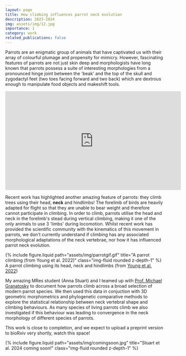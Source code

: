 ```yaml
---
layout: page
title: How climbing influences parrot neck evolution
description: 2023-2024
img: assets/img/12.jpg
importance: 1
category: work
related_publications: false
---
```


<p>Parrots are an enigmatic group of animals that have captivated us with their array of colourful plumage and propensity for mimicry. However, fascinating features of parrots are not just skin deep and morphologists have long known that parrots possess a suite of interesting morphologies from a pronounced hinge joint between the 'beak' and the top of the skull and zygodactyl feet (two toes facing forward and two back) which are dextrous enough to manipulate food objects and makeshift tools.</p>

<iframe width="560" height="315" src="https://www.youtube.com/embed/8GpvWASt3hY?si=s2Wp1kCF3kFwwwrR" title="YouTube video player" frameborder="0" allow="accelerometer; autoplay; clipboard-write; encrypted-media; gyroscope; picture-in-picture; web-share" allowfullscreen></iframe>

<p>Recent work has highlighted another amazing feature of parrots: they climb trees using their head, <b>neck</b> and hindlimbs! The forelimb of birds are heavily adapted for flight so that they are unable to bear weight and therefore cannot participate in climbing. In order to climb, parrots utilise the head and neck in the forelimb's stead during vertical climbing, making it one of the only animals to use 3 'limbs' during locomotion. Whilst recent work has provided the scientific community with the kinematics of this movement in parrots, we don't currently understand if climbing has any associated morphological adaptations of the neck vertebrae, nor how it has influenced parrot neck evolution.</p>

<div class="row">
    <div class="col-sm mt-3 mt-md-0">
        {% include figure.liquid path="assets/img/parrotgif.gif" title="A parrot climbing (from Young et al. 2022)" class="img-fluid rounded z-depth-1" %}
    </div>
</div>
<div class="caption">
    A parrot climbing using its head, neck and hindlimbs (from <a href="https://royalsocietypublishing.org/doi/full/10.1098/rspb.2022.0245">Young et al. 2022</a>)
</div>

<p>My amazing MRes student (Anna Stuart) and I teamed up with <a href="https://www.nyit.edu/bio/Michael.Granatosky">Prof. Michael Granatosky</a> to document how parrots climb across a broad selection of modern parrot species. We then used this data in conjuction with 3D geometric morphometrics and phylogenetic comparative methods to explore the statistical relationship between neck vertebral shape and climbing behaviours. As many species of living parrots climb we also investigated if this behaviour was leading to convergence in the neck morphology of different species of parrots.</p>

<p>This work is close to completion, and we expect to upload a preprint version to bioRxiv very shortly, watch this space!</p>

<div class="row">
    <div class="col-sm mt-3 mt-md-0">
        {% include figure.liquid path="assets/img/comingsoon.jpg" title="Stuart et al. 2024 coming soon!" class="img-fluid rounded z-depth-1" %}
    </div>
</div>